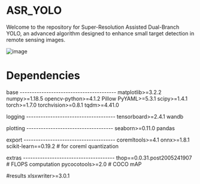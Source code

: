 # ASR_YOLO
Welcome to the repository for Super-Resolution Assisted Dual-Branch YOLO, an advanced algorithm designed to enhance small target detection in remote sensing images.

![image](https://github.com/user-attachments/assets/0988a43d-8056-4dcc-bb40-9483b5c71ebf)

# Dependencies

 base ----------------------------------------
matplotlib>=3.2.2
numpy>=1.18.5
opencv-python>=4.1.2
Pillow
PyYAML>=5.3.1
scipy>=1.4.1
torch>=1.7.0
torchvision>=0.8.1
tqdm>=4.41.0

 logging -------------------------------------
tensorboard>=2.4.1
 wandb

 plotting ------------------------------------
seaborn>=0.11.0
pandas

 export --------------------------------------
 coremltools>=4.1
 onnx>=1.8.1
 scikit-learn==0.19.2  # for coreml quantization

 extras --------------------------------------
thop==0.0.31.post2005241907  # FLOPS computation
pycocotools>=2.0  # COCO mAP

#results
xlsxwriter>=3.0.1
